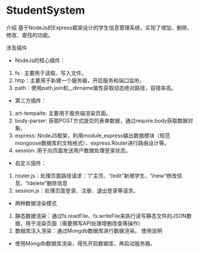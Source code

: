 # StudentSystem
介绍
基于NodeJs的Express框架设计的学生信息管理系统，实现了增加、删除、修改、查找的功能。

涉及插件
- NodeJs的核心插件：
1. fs : 主要用于读取、写入文件。
2. http：主要用于新建一个服务器，开启服务和端口监听。
3. path：使用path.join和__dirname属性获取动态绝对路径，容错率高。
- 第三方插件：
1. art-tempalte: 主要用于服务端渲染页面。
2. body-parser: 获取POST方式提交的表单数据，通过require.body获取数据对象。
3. express: NodeJS框架，利用module_express输出数据模块（规范mongoose数据库的文档格式）、express.Router进行路由设计等。
4. session: 用于向页面发送用户数据处理登录状态。
- 自定义插件：
1. router.js：处理页面路径请求：“/”主页、“/edit”新增学生、“/new”修改信息、“/delete”删除信息
2. session.js：处理页面登录、注册、退出登录等请求。
- 两种数据渲染模式
1. 静态数据渲染：通过fs.readFile、fs.writeFile来执行读写静态文件的JSON数据，用于渲染页面（需要撰写API处理增删改查等操作）
2. 数据库注入渲染：通过Mongdb数据库进行数据渲染。
使用说明
- 使用Mongdb数据库渲染，得先开启数据库，再启动服务器。
